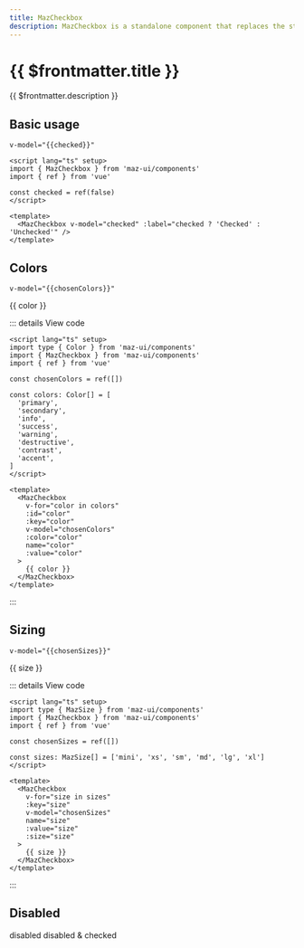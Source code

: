 ```yaml
---
title: MazCheckbox
description: MazCheckbox is a standalone component that replaces the standard html input checkbox. Color options are available.
---
```


# {{ $frontmatter.title }}

{{ $frontmatter.description }}

<!--@include: ./../.vitepress/mixins/getting-started.md-->

## Basic usage

`v-model="{{checked}}"`

<MazCheckbox v-model="checked" :label="checked ? 'Checked' : 'Unchecked'" />

```vue
<script lang="ts" setup>
import { MazCheckbox } from 'maz-ui/components'
import { ref } from 'vue'

const checked = ref(false)
</script>

<template>
  <MazCheckbox v-model="checked" :label="checked ? 'Checked' : 'Unchecked'" />
</template>
```

## Colors

`v-model="{{chosenColors}}"`

<div class="maz-flex maz-flex-col maz-gap-2">
  <MazCheckbox
    v-for="color in colors"
    :key="color"
    v-model="chosenColors"
    :color="color"
    :id="color"
    :name="color"
    :value="color"
  >
    {{ color }}
  </MazCheckbox>
</div>

::: details View code

```vue
<script lang="ts" setup>
import type { Color } from 'maz-ui/components'
import { MazCheckbox } from 'maz-ui/components'
import { ref } from 'vue'

const chosenColors = ref([])

const colors: Color[] = [
  'primary',
  'secondary',
  'info',
  'success',
  'warning',
  'destructive',
  'contrast',
  'accent',
]
</script>

<template>
  <MazCheckbox
    v-for="color in colors"
    :id="color"
    :key="color"
    v-model="chosenColors"
    :color="color"
    name="color"
    :value="color"
  >
    {{ color }}
  </MazCheckbox>
</template>
```

:::

## Sizing

`v-model="{{chosenSizes}}"`

<div class="maz-flex maz-flex-col maz-gap-2">
  <MazCheckbox
    v-for="size in sizes"
    :key="size"
    v-model="chosenSizes"
    name="size"
    :value="size"
    :size="size"
  >
    {{ size }}
  </MazCheckbox>
</div>

::: details View code

```vue
<script lang="ts" setup>
import type { MazSize } from 'maz-ui/components'
import { MazCheckbox } from 'maz-ui/components'
import { ref } from 'vue'

const chosenSizes = ref([])

const sizes: MazSize[] = ['mini', 'xs', 'sm', 'md', 'lg', 'xl']
</script>

<template>
  <MazCheckbox
    v-for="size in sizes"
    :key="size"
    v-model="chosenSizes"
    name="size"
    :value="size"
    :size="size"
  >
    {{ size }}
  </MazCheckbox>
</template>
```

:::

## Disabled

<div class="maz-flex maz-flex-col maz-gap-2">
  <MazCheckbox :model-value="false" disabled name="disabled">
    disabled
  </MazCheckbox>

  <MazCheckbox :model-value="true" disabled name="disabled">
    disabled & checked
  </MazCheckbox>
</div>

<script lang="ts" setup>
  import { ref } from 'vue'
  import { type Color, type Size } from 'maz-ui/components'

  const checked = ref(false)
  const chosenColors = ref([])
  const chosenSizes = ref([])

  const colors: Color[] = [
    'primary',
    'secondary',
    'info',
    'success',
    'warning',
    'destructive',
    'contrast',
    'accent',
  ]

  const sizes: Size[] = ['mini', 'xs', 'sm', 'md', 'lg', 'xl']
</script>

<!--@include: ./../../.vitepress/generated-docs/maz-checkbox.doc.md-->
